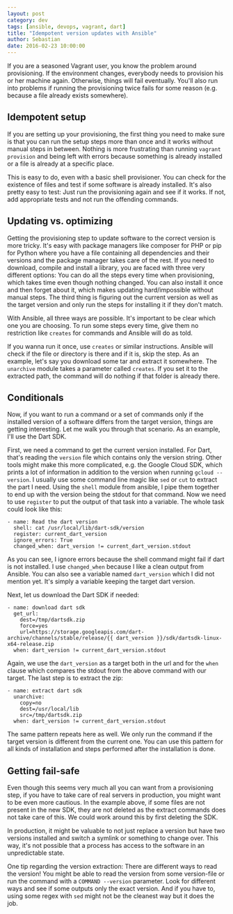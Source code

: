 ```yaml
---
layout: post
category: dev
tags: [ansible, devops, vagrant, dart]
title: "Idempotent version updates with Ansible"
author: Sebastian
date: 2016-02-23 10:00:00
---
```

If you are a seasoned Vagrant user, you know the problem around provisioning. If the environment changes, everybody needs to provision his or her machine again. Otherwise, things will fail eventually. You'll also run into problems if running the provisioning twice fails for some reason (e.g. because a file already exists somewhere).

## Idempotent setup

If you are setting up your provisioning, the first thing you need to make sure is that you can run the setup steps more than once and it works without manual steps in between. Nothing is more frustrating than running `vagrant provision` and being left with errors because something is already installed or a file is already at a specific place.

This is easy to do, even with a basic shell provisioner. You can check for the existence of files and test if some software is already installed. It's also pretty easy to test: Just run the provisioning again and see if it works. If not, add appropriate tests and not run the offending commands.

## Updating vs. optimizing

Getting the provisioning step to update software to the correct version is more tricky. It's easy with package managers like composer for PHP or pip for Python where you have a file containing all dependencies and their versions and the package manager takes care of the rest. If you need to download, compile and install a library, you are faced with three very different options: You can do all the steps every time when provisioning, which takes time even though nothing changed. You can also install it once and then forget about it, which makes updating hard/impossible without manual steps. The third thing is figuring out the current version as well as the target version and only run the steps for installing it if they don't match.

With Ansible, all three ways are possible. It's important to be clear which one you are choosing. To run some steps every time, give them no restriction like `creates` for commands and Ansible will do as told.

If you wanna run it once, use `creates` or similar instructions. Ansible will check if the file or directory is there and if it is, skip the step. As an example, let's say you download some tar and extract it somewhere. The `unarchive` module takes a parameter called `creates`. If you set it to the extracted path, the command will do nothing if that folder is already there.

## Conditionals

Now, if you want to run a command or a set of commands only if the installed version of a software differs from the target version, things are getting interesting. Let me walk you through that scenario. As an example, I'll use the Dart SDK.

First, we need a command to get the current version installed. For Dart, that's reading the `version` file which contains only the version string. Other tools might make this more complicated, e.g. the Google Cloud SDK, which prints a lot of information in addition to the version when running `gcloud --version`. I usually use some command line magic like `sed` or `cut` to extract the part I need. Using the `shell` module from ansible, I pipe them together to end up with the version being the stdout for that command. Now we need to use `register` to put the output of that task into a variable. The whole task could look like this:

    - name: Read the dart version
      shell: cat /usr/local/lib/dart-sdk/version
      register: current_dart_version
      ignore_errors: True
      changed_when: dart_version != current_dart_version.stdout

As you can see, I ignore errors because the shell command might fail if dart is not installed. I use `changed_when` because I like a clean output from Ansible. You can also see a variable named `dart_version` which I did not mention yet. It's simply a variable keeping the target dart version.

Next, let us download the Dart SDK if needed:

    - name: download dart sdk
      get_url:
        dest=/tmp/dartsdk.zip
        force=yes
        url=https://storage.googleapis.com/dart-archive/channels/stable/release/{{ dart_version }}/sdk/dartsdk-linux-x64-release.zip
      when: dart_version != current_dart_version.stdout

Again, we use the `dart_version` as a target both in the url and for the `when` clause which compares the stdout from the above command with our target. The last step is to extract the zip:

    - name: extract dart sdk
      unarchive:
        copy=no
        dest=/usr/local/lib
        src=/tmp/dartsdk.zip
      when: dart_version != current_dart_version.stdout

The same pattern repeats here as well. We only run the command if the target version is different from the current one. You can use this pattern for all kinds of installation and steps performed after the installation is done.

## Getting fail-safe

Even though this seems very much all you can want from a provisioning step, if you have to take care of real servers in production, you might want to be even more cautious. In the example above, if some files are not present in the new SDK, they are not deleted as the extract commands does not take care of this. We could work around this by first deleting the SDK.

In production, it might be valuable to not just replace a version but have two versions installed and switch a symlink or something to change over. This way, it's not possible that a process has access to the software in an unpredictable state.

One tip regarding the version extraction: There are different ways to read the version! You might be able to read the version from some version-file or run the command with a `COMMAND --version` parameter. Look for different ways and see if some outputs only the exact version. And if you have to, using some regex with `sed` might not be the cleanest way but it does the job.

